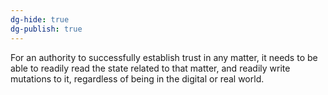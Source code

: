 ```yaml
---
dg-hide: true
dg-publish: true
---
```

For an authority to successfully establish trust in any matter, it needs to be able to readily read the state related to that matter, and readily write mutations to it, regardless of being in the digital or real world.
